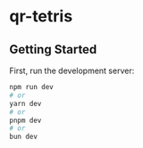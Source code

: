 # qr-tetris

## Getting Started

First, run the development server:

```bash
npm run dev
# or
yarn dev
# or
pnpm dev
# or
bun dev
```